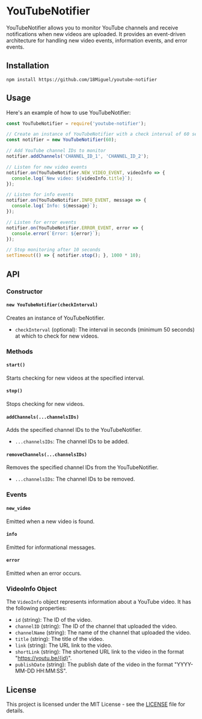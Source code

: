 # YouTubeNotifier

YouTubeNotifier allows you to monitor YouTube channels and receive notifications when new videos are uploaded. It provides an event-driven architecture for handling new video events, information events, and error events.

## Installation

```shell
npm install https://github.com/18Miguel/youtube-notifier
```

## Usage

Here's an example of how to use YouTubeNotifier:

```javascript
const YouTubeNotifier = require('youtube-notifier');

// Create an instance of YouTubeNotifier with a check interval of 60 seconds
const notifier = new YouTubeNotifier(60);

// Add YouTube channel IDs to monitor
notifier.addChannels('CHANNEL_ID_1', 'CHANNEL_ID_2');

// Listen for new video events
notifier.on(YouTubeNotifier.NEW_VIDEO_EVENT, videoInfo => {
  console.log(`New video: ${videoInfo.title}`);
});

// Listen for info events
notifier.on(YouTubeNotifier.INFO_EVENT, message => {
  console.log(`Info: ${message}`);
});

// Listen for error events
notifier.on(YouTubeNotifier.ERROR_EVENT, error => {
  console.error(`Error: ${error}`);
});

// Stop monitoring after 10 seconds
setTimeout(() => { notifier.stop(); }, 1000 * 10);
```

## API

### Constructor

#### `new YouTubeNotifier(checkInterval)`

Creates an instance of YouTubeNotifier.

- `checkInterval` (optional): The interval in seconds (minimum 50 seconds) at which to check for new videos.

### Methods

#### `start()`

Starts checking for new videos at the specified interval.

#### `stop()`

Stops checking for new videos.

#### `addChannels(...channelsIDs)`

Adds the specified channel IDs to the YouTubeNotifier.

- `...channelsIDs`: The channel IDs to be added.

#### `removeChannels(...channelsIDs)`

Removes the specified channel IDs from the YouTubeNotifier.

- `...channelsIDs`: The channel IDs to be removed.

### Events

#### `new_video`

Emitted when a new video is found.

#### `info`

Emitted for informational messages.

#### `error`

Emitted when an error occurs.

### VideoInfo Object

The `VideoInfo` object represents information about a YouTube video. It has the following properties:

- `id` (string): The ID of the video.
- `channelID` (string): The ID of the channel that uploaded the video.
- `channelName` (string): The name of the channel that uploaded the video.
- `title` (string): The title of the video.
- `link` (string): The URL link to the video.
- `shortLink` (string): The shortened URL link to the video in the format "https://youtu.be/{id}".
- `publishDate` (string): The publish date of the video in the format "YYYY-MM-DD HH:MM:SS".

## License

This project is licensed under the MIT License - see the [LICENSE](https://github.com/18Miguel/youtube-notifier/blob/main/LICENSE) file for details.
